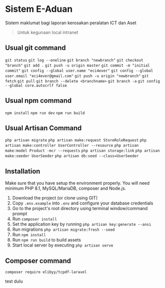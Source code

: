 # Sistem E-Aduan
Sistem maklumat bagi laporan kerosakan peralatan ICT dan Aset 

> Untuk kegunaan local intranet

## Usual git command

`git status`
`git log --oneline`
`git branch "newbranch"`
`git checkout "branch"`
`git add .`
`git push -u origin master`
`git commit -m "initial commit"`
`git config --global user.name "eci4ever"`
`git config --global user.email "eci4ever@gmail.com"`
`git push -u origin "newbranch"`
`git fetch`
`git pull`
`git branch --delete <branchname>`
`git branch -a`
`git config --global core.autocrlf false`

## Usual npm command
`npm install`
`npm run dev`
`npm run build`

## Usual Artisan Command
`php artisan migrate`
`php artisan make:request StoreRoleRequest`
`php artisan make:controller UserController --resource`
`php artisan make:model Product -mcr --requests`
`php artisan storage:link`
`php artisan make:seeder UserSeeder`
`php artisan db:seed --class=UserSeeder`

## Installation 
Make sure that you have setup the environment properly. You will need minimum PHP 8.1, MySQL/MariaDB, composer and Node.js.

1. Download the project (or clone using GIT)
2. Copy `.env.example` into `.env` and configure your database credentials
3. Go to the project's root directory using terminal window/command prompt
4. Run `composer install`
5. Set the application key by running `php artisan key:generate --ansi`
6. Run migrations `php artisan migrate:fresh --seed`
7. Run `npm install`
8. Run `npm run build` to build assets
9. Start local server by executing `php artisan serve`

## Composer command
`composer require elibyy/tcpdf-laravel`

test dulu
